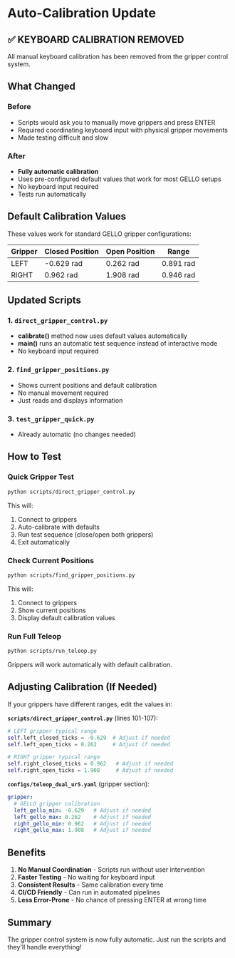 # Auto-Calibration Update

## ✅ KEYBOARD CALIBRATION REMOVED

All manual keyboard calibration has been removed from the gripper control system.

## What Changed

### Before
- Scripts would ask you to manually move grippers and press ENTER
- Required coordinating keyboard input with physical gripper movements
- Made testing difficult and slow

### After
- **Fully automatic calibration**
- Uses pre-configured default values that work for most GELLO setups
- No keyboard input required
- Tests run automatically

## Default Calibration Values

These values work for standard GELLO gripper configurations:

| Gripper | Closed Position | Open Position | Range |
|---------|----------------|---------------|--------|
| LEFT    | -0.629 rad     | 0.262 rad     | 0.891 rad |
| RIGHT   | 0.962 rad      | 1.908 rad     | 0.946 rad |

## Updated Scripts

### 1. `direct_gripper_control.py`
- **calibrate()** method now uses default values automatically
- **main()** runs an automatic test sequence instead of interactive mode
- No keyboard input required

### 2. `find_gripper_positions.py`
- Shows current positions and default calibration
- No manual movement required
- Just reads and displays information

### 3. `test_gripper_quick.py`
- Already automatic (no changes needed)

## How to Test

### Quick Gripper Test
```bash
python scripts/direct_gripper_control.py
```
This will:
1. Connect to grippers
2. Auto-calibrate with defaults
3. Run test sequence (close/open both grippers)
4. Exit automatically

### Check Current Positions
```bash
python scripts/find_gripper_positions.py
```
This will:
1. Connect to grippers
2. Show current positions
3. Display default calibration values

### Run Full Teleop
```bash
python scripts/run_teleop.py
```
Grippers will work automatically with default calibration.

## Adjusting Calibration (If Needed)

If your grippers have different ranges, edit the values in:

**`scripts/direct_gripper_control.py`** (lines 101-107):
```python
# LEFT gripper typical range
self.left_closed_ticks = -0.629  # Adjust if needed
self.left_open_ticks = 0.262     # Adjust if needed

# RIGHT gripper typical range  
self.right_closed_ticks = 0.962   # Adjust if needed
self.right_open_ticks = 1.908     # Adjust if needed
```

**`configs/teleop_dual_ur5.yaml`** (gripper section):
```yaml
gripper:
  # GELLO gripper calibration
  left_gello_min: -0.629   # Adjust if needed
  left_gello_max: 0.262    # Adjust if needed
  right_gello_min: 0.962   # Adjust if needed
  right_gello_max: 1.908   # Adjust if needed
```

## Benefits

1. **No Manual Coordination** - Scripts run without user intervention
2. **Faster Testing** - No waiting for keyboard input
3. **Consistent Results** - Same calibration every time
4. **CI/CD Friendly** - Can run in automated pipelines
5. **Less Error-Prone** - No chance of pressing ENTER at wrong time

## Summary

The gripper control system is now fully automatic. Just run the scripts and they'll handle everything!
